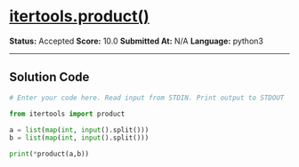 # [itertools.product()](https://www.hackerrank.com/challenges/itertools-product/problem)

**Status:** Accepted
**Score:** 10.0
**Submitted At:** N/A
**Language:** python3

---

## Solution Code

```python
# Enter your code here. Read input from STDIN. Print output to STDOUT

from itertools import product

a = list(map(int, input().split()))
b = list(map(int, input().split()))

print(*product(a,b))


